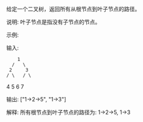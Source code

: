 给定一个二叉树，返回所有从根节点到叶子节点的路径。

说明: 叶子节点是指没有子节点的节点。

示例:

输入:

        1
      /   \
     2     3
    / \   / \
   4   5 6   7

输出: ["1->2->5", "1->3"]

解释: 所有根节点到叶子节点的路径为: 1->2->5, 1->3

